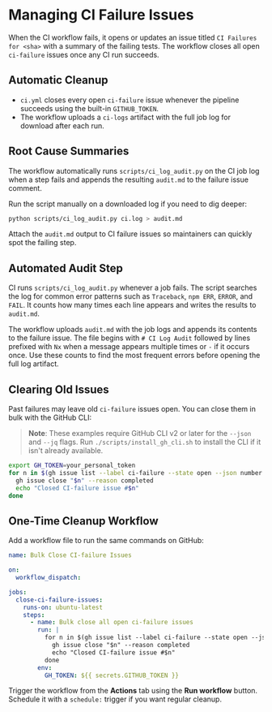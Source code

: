 # Managing CI Failure Issues

When the CI workflow fails, it opens or updates an issue titled `CI Failures for <sha>` with a summary of the failing tests. The workflow closes all open `ci-failure` issues once any CI run succeeds.

## Automatic Cleanup

- `ci.yml` closes every open `ci-failure` issue whenever the pipeline succeeds using the built-in `GITHUB_TOKEN`.
- The workflow uploads a `ci-logs` artifact with the full job log for download after each run.

## Root Cause Summaries

The workflow automatically runs `scripts/ci_log_audit.py` on the CI job log when a step fails and appends the resulting `audit.md` to the failure issue comment.

Run the script manually on a downloaded log if you need to dig deeper:

```bash
python scripts/ci_log_audit.py ci.log > audit.md
```

Attach the `audit.md` output to CI failure issues so maintainers can quickly spot the failing step.

## Automated Audit Step

CI runs `scripts/ci_log_audit.py` whenever a job fails. The script searches the
log for common error patterns such as `Traceback`, `npm ERR`, `ERROR`, and
`FAIL`. It counts how many times each line appears and writes the results to
`audit.md`.

The workflow uploads `audit.md` with the job logs and appends its contents to
the failure issue. The file begins with `# CI Log Audit` followed by lines
prefixed with `Nx` when a message appears multiple times or `-` if it occurs
once. Use these counts to find the most frequent errors before opening the full
log artifact.

## Clearing Old Issues

Past failures may leave old `ci-failure` issues open. You can close them in bulk with the GitHub CLI:

> **Note**: These examples require GitHub CLI v2 or later for the `--json` and `--jq` flags.
> Run `./scripts/install_gh_cli.sh` to install the CLI if it isn't already available.

```bash
export GH_TOKEN=your_personal_token
for n in $(gh issue list --label ci-failure --state open --json number --jq '.[].number'); do
  gh issue close "$n" --reason completed
  echo "Closed CI-failure issue #$n"
done
```

## One-Time Cleanup Workflow

Add a workflow file to run the same commands on GitHub:

```yaml
name: Bulk Close CI-failure Issues

on:
  workflow_dispatch:

jobs:
  close-ci-failure-issues:
    runs-on: ubuntu-latest
    steps:
      - name: Bulk close all open ci-failure issues
        run: |
          for n in $(gh issue list --label ci-failure --state open --json number --jq '.[].number'); do
            gh issue close "$n" --reason completed
            echo "Closed CI-failure issue #$n"
          done
        env:
          GH_TOKEN: ${{ secrets.GITHUB_TOKEN }}
```

Trigger the workflow from the **Actions** tab using the **Run workflow** button. Schedule it with a `schedule:` trigger if you want regular cleanup.
